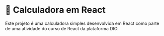 # 🔢 Calculadora em React 
Este projeto é uma calculadora simples desenvolvida em React como parte de uma atividade do curso de React da plataforma DIO.